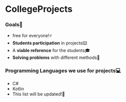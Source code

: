 # CollegeProjects
### Goals🎯
- free for everyone!⚡
- **Students participation** in projects⌨️
- A **viable reference** for the students🎓
- **Solving problems** with different methods🧠 

### Programming Languages we use for projects💻
- C# 
- Kotlin
- This list will be updated!💯
